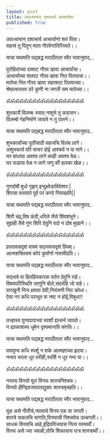 ```yaml
---
layout: post
title: उपाध्यायान् दशाचार्य आचार्याणा
published: true
---
```


उपाध्यायान् दशाचार्य आचार्याणां शतं पिता।  
सहस्रं तु पितॄन् माता गौरवेणातिरिच्यते।।  
  
याचा यथामति पद्यबद्ध मराठीतला स्वैर भावानुवाद,..   
  
पुरोहितांच्या दसपट गौरव व्हावा आचार्यांचा।  
आचार्यांच्या शतपट गौरव व्हावा नित पितयाचा।।  
मातेचा नित गौरव व्हावा सहस्रपट पितयाच्या।  
श्रेष्ठत्वास्तव उरे कुणी ना जगती सम मातेच्या।।  
  
ॐॐॐॐॐॐॐॐॐॐॐॐॐॐॐॐॐॐ  
  
शुभकार्ये विलम्बः स्यात् नाशुभे तु कदाचन।  
विलम्बो गेहनिर्माणे जायते न तु पातने।।  

याचा यथामति पद्यबद्ध मराठीतला स्वैर भावानुवाद..  
  
शुभकार्यांच्या पूर्तीसाठी सहजचि विलंब लागे।  
अशुभकार्य परि सत्वर होई आश्चर्य न या मागे।।  
घर बांधाया अवश्य लागे काही अवश्य वेळ।  
घर पाडाया वेळ न लागे जणु की हलका खेळ।।  
  
ॐॐॐॐॐॐॐॐॐॐॐॐॐॐॐॐॐॐ  
  
गुणदोषौ बुधो गृह्णन् इन्दुक्ष्वेडाविवेश्वर:|   
शिरसा श्लाघते पूर्वं परं कण्ठे नियच्छति||  
  
याचा यथामति पद्यबद्ध मराठीतला स्वैर भावानुवाद..  
  
शिरी चंद्र,विष कंठी,धरिले जैसे शिंवशंभूने।  
सुज्ञही तैसे गुण शिरि ठेवुनि वदो न दोष मुखाने।।  
  
ॐॐॐॐॐॐॐॐॐॐॐॐॐॐॐॐॐॐ  
  
प्रस्तावसदृशं वाक्यं सद्भावसदृशं प्रियम्।  
आत्मशक्तिसमं कोपं कुर्वाणो नावसीदति।।  
  
याचा यथामति पद्यबद्ध मराठीतला स्वैर भावानुवाद..  
  
सद्भावे वा हितप्रियकारक वर्तन ठेवुनि राहे।  
विषयपरिस्थिति जाणुनि बोले,संदर्भहि जो पाहे।।  
पारखुनी निज क्षमता ठेवी,नियंत्रणी नित क्रोधा।  
ऐसा नर कधि पराभूत वा नष्ट न होई,विबुधा!!  
  
ॐॐॐॐॐॐॐॐॐॐॐॐॐॐॐॐॐॐ  
  
तज्ज्ञस्य पुण्यपापाभ्यां स्पर्शो ह्यन्तर्न जायते।  
न ह्याकाशस्य धूमेन दृश्यमानापि संगतिः।।  

याचा यथामति पद्यबद्ध मराठीतला स्वैर भावानुवाद...  
  
पापपुण्य कधि स्पर्शू न शके आत्मज्ञाच्या हृदया।  
नभात भरला धूर तरीही,स्पर्शि न धूर नभा या।।  
  
ॐॐॐॐॐॐॐॐॐॐॐॐॐॐॐॐॐॐ  
  
नयस्य विनयो मूलं विनयः शास्त्रनिश्चयः।  
विनयो हीन्द्रियजयस्तद्युक्तः शास्त्रमृच्छति।।  
  
याचा यथामति पद्यबद्ध मराठीतला स्वैर भावानुवाद...  
  
मूळ असे नीतीचे,न्यायाचे विनय एक या जगती।  
शास्त्रे सकलचि सांगति,विनयाची निश्चयेच उच्चगती।।  
साधक विनयचि आहे,इंद्रियविजयास नित्य परमार्थीं।  
विनय असे ज्या जवळी,तोचि शिकायास पात्र शास्त्रार्थीं।।  
  